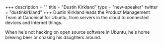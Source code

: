 +++
description = ""
title = "Dustin Kirkland"
type = "new-speaker"
twitter = "dustinkirkland"
+++
Dustin Kirkland leads the Product Management Team at Canonical for Ubuntu,
from servers in the cloud to connected devices and Internet things.

When he's not hacking on open source software in Ubuntu,
he's home brewing beer or chasing his daughters around.